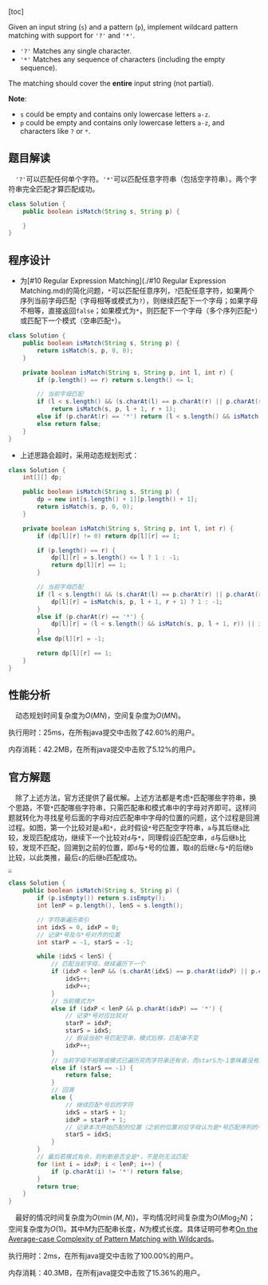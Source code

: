 [toc]

Given an input string (`s`) and a pattern (`p`), implement wildcard pattern matching with support for `'?'` and `'*'`.

* `'?'` Matches any single character.
* `'*'` Matches any sequence of characters (including the empty sequence).

The matching should cover the **entire** input string (not partial).



**Note**:

* `s` could be empty and contains only lowercase letters `a-z`.
* `p` could be empty and contains only lowercase letters `a-z`, and characters like `?` or `*`.



## 题目解读

&emsp;`'?'`可以匹配任何单个字符。`'*'`可以匹配任意字符串（包括空字符串）。两个字符串完全匹配才算匹配成功。

```java
class Solution {
    public boolean isMatch(String s, String p) {

    }
}
```

## 程序设计

* 为[#10 Regular Expression Matching](./#10 Regular Expression Matching.md)的简化问题，`*`可以匹配任意序列，`?`匹配任意字符，如果两个序列当前字母匹配（字母相等或模式为`?`），则继续匹配下一个字母；如果字母不相等，直接返回`false`；如果模式为`*`，则匹配下一个字母（多个序列匹配`*`）或匹配下一个模式（空串匹配`*`）。

```java
class Solution {
    public boolean isMatch(String s, String p) {
        return isMatch(s, p, 0, 0);
    }

    private boolean isMatch(String s, String p, int l, int r) {
        if (p.length() == r) return s.length() <= l;

        // 当前字母匹配
        if (l < s.length() && (s.charAt(l) == p.charAt(r) || p.charAt(r) == '?'))
            return isMatch(s, p, l + 1, r + 1);
        else if (p.charAt(r) == '*') return (l < s.length() && isMatch(s, p, l + 1, r)) || isMatch(s, p, l, r + 1);
        else return false;
    }
}
```

* 上述思路会超时，采用动态规划形式：

```java
class Solution {
    int[][] dp;

    public boolean isMatch(String s, String p) {
        dp = new int[s.length() + 1][p.length() + 1];
        return isMatch(s, p, 0, 0);
    }

    private boolean isMatch(String s, String p, int l, int r) {
        if (dp[l][r] != 0) return dp[l][r] == 1;

        if (p.length() == r) {
            dp[l][r] = s.length() <= l ? 1 : -1;
            return dp[l][r] == 1;
        }

        // 当前字母匹配
        if (l < s.length() && (s.charAt(l) == p.charAt(r) || p.charAt(r) == '?')) {
            dp[l][r] = isMatch(s, p, l + 1, r + 1) ? 1 : -1;
        }
        else if (p.charAt(r) == '*') {
            dp[l][r] = (l < s.length() && isMatch(s, p, l + 1, r)) || isMatch(s, p, l, r + 1) ? 1 : -1;
        }
        else dp[l][r] = -1;

        return dp[l][r] == 1;
    }
}
```

## 性能分析

&emsp;动态规划时间复杂度为$O(MN)$，空间复杂度为$O(MN)$。

执行用时：25ms，在所有java提交中击败了42.60%的用户。

内存消耗：42.2MB，在所有java提交中击败了5.12%的用户。

## 官方解题

&emsp;除了上述方法，官方还提供了最优解。上述方法都是考虑`*`匹配哪些字符串，换个思路，不管`*`匹配哪些字符串，只需匹配串和模式串中的字母对齐即可。这样问题就转化为寻找星号后面的字母对应匹配串中字母的位置的问题，这个过程是回溯过程。如图，第一个比较对是`a`和`*`，此时假设`*`号匹配空字符串，`a`与其后继`a`比较，发现匹配成功，继续下一个比较对`d`与`*`，同理假设匹配空串，`d`与后继`b`比较，发现不匹配，回溯到之前的位置，即`d`与`*`号的位置，取`d`的后继`c`与`*`的后继`b`比较，以此类推，最后`c`的后继`b`匹配成功。

<img src="../images/#44.jpeg" style="zoom: 45%;" />

```java
class Solution {
    public boolean isMatch(String s, String p) {
        if (p.isEmpty()) return s.isEmpty();
        int lenP = p.length(), lenS = s.length();

        // 字符串遍历索引
        int idxS = 0, idxP = 0;
        // 记录*号及与*号对齐的位置
        int starP = -1, starS = -1;

        while (idxS < lenS) {
            // 匹配当前字母，继续遍历下一个
            if (idxP < lenP && (s.charAt(idxS) == p.charAt(idxP) || p.charAt(idxP) == '?')) {
                idxS++;
                idxP++;
            }
            // 当前模式为*
            else if (idxP < lenP && p.charAt(idxP) == '*') {
                // 记录*号对应比较对
                starP = idxP;
                starS = idxS;
                // 假设当前*号匹配空串，模式后移，匹配串不变
                idxP++;
            }
            // 当前字母不相等或模式已遍历完而字符串还有余，而starS为-1意味着没有向前回溯的位置，返回
            else if (starS == -1) {
                return false;
            } 
            // 回溯
            else {
                // 继续匹配*号后的字符
                idxS = starS + 1;
                idxP = starP + 1;
                // 记录本次开始匹配的位置（之前的位置对应字母认为是*号匹配序列的一部分）
                starS = idxS;
            }
        }
        // 最后若模式有余，则判断是否全是*，不是则无法匹配
        for (int i = idxP; i < lenP; i++) {
            if (p.charAt(i) != '*') return false;
        }
        return true;
    }
}
```

&emsp;最好的情况时间复杂度为$O(\min(M,N))$，平均情况时间复杂度为$O(M\log_2N)$；空间复杂度为$O(1)$。其中$M$为匹配串长度，$N$为模式长度。具体证明可参考[On the Average-case Complexity of Pattern Matching with Wildcards](./https://arxiv.org/pdf/1407.0950.pdf)。

执行用时：2ms，在所有java提交中击败了100.00%的用户。

内存消耗：40.3MB，在所有java提交中击败了15.36%的用户。